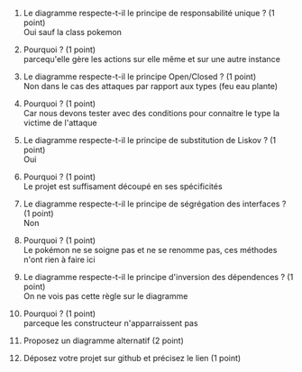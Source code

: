 1. Le diagramme respecte-t-il le principe de responsabilité unique ? (1 point)<br>
Oui sauf la class pokemon

2. Pourquoi ? (1 point)<br>
parcequ'elle gère les actions sur elle même et sur une autre instance 

3. Le diagramme respecte-t-il le principe Open/Closed ? (1 point) <br>
Non dans le cas des attaques par rapport aux types (feu eau plante)<br>

4. Pourquoi ? (1 point)<br>
Car nous devons tester avec des conditions pour connaitre le type la victime de l'attaque<br>

5. Le diagramme respecte-t-il le principe de substitution de Liskov ? (1 point)<br>
Oui 

6. Pourquoi ? (1 point)<br>
Le projet est suffisament découpé en ses spécificités 

7. Le diagramme respecte-t-il le principe de ségrégation des interfaces ? (1 point)<br>
Non<br>

8. Pourquoi ? (1 point)<br>
Le pokémon ne se soigne pas et ne se renomme pas, ces méthodes n'ont rien à faire ici<br>

9. Le diagramme respecte-t-il le principe d'inversion des dépendences ? (1 point)<br>
On ne vois pas cette règle sur le diagramme

10. Pourquoi ? (1 point)<br>
parceque les constructeur n'apparraissent pas

11. Proposez un diagramme alternatif (2 point)<br>


12. Déposez votre projet sur github et précisez le lien (1 point)<br>

